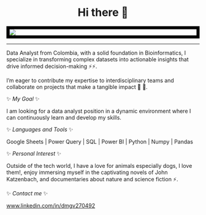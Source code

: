 <h1 align="center"> Hi there 👋 </h1>
<div align="center">
  <img src="https://readme-typing-svg.herokuapp.com?font=Architects+Daughter&color=A020F0&size=40&center=true&lines=I'm+Diana+Gaitán...;Data+Analist...;Passionate+about+data+and+dogs..." style="border: 8px solid black; display: block; margin: 0 auto; align="center"" />

</div>

<hr> 


Data Analyst from Colombia,  with a solid foundation in Bioinformatics, I specialize in transforming complex datasets into actionable insights that drive informed decision-making ⚡⚡.

I’m eager to contribute my expertise to interdisciplinary teams and collaborate on projects that make a tangible impact 🌱 🔭.

✨ _My Goal_ ✨

I am looking for a data analyst position in a dynamic environment where I can continuously learn and develop my skills.

✨ _Languages and Tools_ ✨

Google Sheets | Power Query | SQL | Power BI | Python | Numpy | Pandas

✨ _Personal Interest_ ✨

Outside of the tech world, I have a love for animals especially dogs, I love them!, enjoy immersing myself in the captivating novels of John Katzenbach, and documentaries about nature and science fiction ⚡.


✨ _Contact me_ ✨

www.linkedin.com/in/dmgv270492


